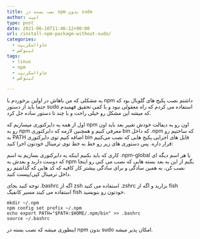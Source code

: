 ```yaml
---
title: نصب بسته در npm بدون sudo
author: امید
type: post
date: 2021-06-16T11:46:12+00:00
url: /install-npm-package-without-sudo/
categories:
  - جاوااسکریپت
  - لینوکس
tags:
  - linux
  - npm
  - جاوااسکریپت
  - لینوکس

---
```

یه مشکلی که من باهاش در اولین برخوردم با npm داشتم نصب پکیج های گلوبال بود که حتما باید از دستور sudo استفاده می کردم که راه معقولی نبود و با کمی تحقیق فهمیدم که میشه این مشکل رو خیلی راحت و با چند تا دستور ساده حل کرد.

اول از همه یه دایرکتوری میسازیم که npm اون رو به دیفالت خودش تغییر بعد باید اون رو به npm معرفی کنیم و همچنین لازمه که دایرکتوری bin که داخل .npm که ساختیم رو به PATH اضافه کنیم توی دایرکتوری bin فایل های اجرایی پکیج هایی که نصب می‌کنیم قرار داره. پس دستوری های زیر رو خط به خط توی ترمینال خودتون اجرا کنید:

کاری که باید بکنیم اینکه یه دایرکتوری بسازیم به اسم .npm-global یا هر اسم دیگه ای که دوست دارید و بعدش به npm بگیم از این به بعد بسته هایی که نصب می کنی رو اینجا نصب کن، به همین سادگی و برای سادگی بیشتر کار کافیه که کد هایی که گذاشتم رو داخل ترمینال کپی/پیست کنید.

توجه کنید بجای .bashrc اگه از zsh استفاده می کنید .zshrc بزارید و اگه از fish استفاده می کیند مسیر کانفیگ fish خودتون رو بنویسید.

<pre class="wp-block-code"><code>mkdir ~/.npm
npm config set prefix ~/.npm
echo export PATH="$PATH:$HOME/.npm/bin" &gt;&gt; .bashrc
source ~/.bashrc </code></pre>

اینطوری میشه که نصب بسته در npm بدون sudo امکان پذیر میشه.